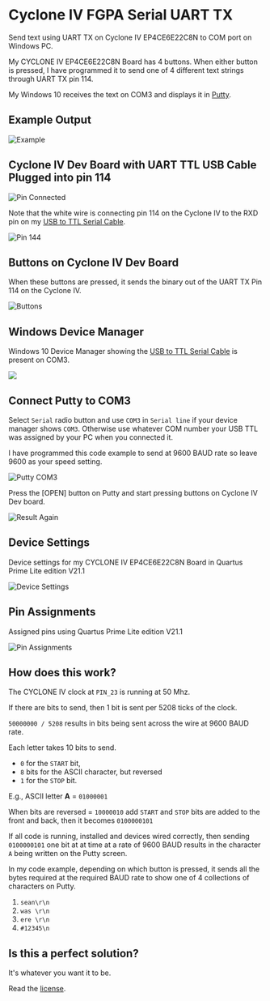 # Cyclone IV FGPA Serial UART TX

Send text using UART TX on Cyclone IV EP4CE6E22C8N to COM port on Windows PC.

My CYCLONE IV EP4CE6E22C8N Board has 4 buttons. When either button is pressed, I have programmed it to send one of 4 different text strings through UART TX pin 114. 

My Windows 10 receives the text on COM3 and displays it in [Putty](https://www.chiark.greenend.org.uk/~sgtatham/putty/latest.html).

## Example Output

![Example](putty_result.jpg)

## Cyclone IV Dev Board with UART TTL USB Cable Plugged into pin 114

![Pin Connected](pin_connected.jpg)

Note that the white wire is connecting pin 114 on the Cyclone IV to the RXD pin on my [USB to TTL Serial Cable](https://amzn.to/3r5YbnZ).

![Pin 144](pin114.jpg)

## Buttons on Cyclone IV Dev Board

When these buttons are pressed, it sends the binary out of the UART TX Pin 114 on the Cyclone IV.

![Buttons](buttons.jpg)

## Windows Device Manager

Windows 10 Device Manager showing the [USB to TTL Serial Cable](https://amzn.to/3r5YbnZ) is present on COM3.

![](device_com3.jpg)

## Connect Putty to COM3

Select `Serial` radio button and use `COM3` in `Serial line` if your device manager shows `COM3`. Otherwise use whatever COM number your USB TTL was assigned by your PC when you connected it. 

I have programmed this code example to send at 9600 BAUD rate so leave 9600 as your speed setting.

![Putty COM3](putty-com3.jpg)

Press the [OPEN] button on Putty and start pressing buttons on Cyclone IV Dev board.

![Result Again](putty_result_2.jpg)

## Device Settings

Device settings for my CYCLONE IV EP4CE6E22C8N Board in Quartus Prime Lite edition V21.1

![Device Settings](device.jpg)

## Pin Assignments

Assigned pins using Quartus Prime Lite edition V21.1

![Pin Assignments](pins.jpg)

## How does this work?

The CYCLONE IV clock at `PIN_23` is running at 50 Mhz. 

If there are bits to send, then 1 bit is sent per 5208 ticks of the clock.

`50000000 / 5208` results in bits being sent across the wire at 9600 BAUD rate.

Each letter takes 10 bits to send.

- `0` for the `START` bit,
- `8` bits for the ASCII character, but reversed
- `1` for the `STOP` bit.

E.g.,
ASCII letter **A** = `01000001`

When bits are reversed = `10000010`
add `START` and `STOP` bits are added to the front and back, then it becomes `0100000101`

If all code is running, installed and devices wired correctly, then sending `0100000101` one bit at at time at a rate of 9600 BAUD results in the character `A` being written on the Putty screen.

In my code example, depending on which button is pressed, it sends all the bytes required at the required BAUD rate to show one of 4 collections of characters on Putty.

1. `sean\r\n`
2. `was \r\n`
3. `ere \r\n`
4. `#12345\n`

## Is this a perfect solution?

It's whatever you want it to be.

Read the [license](LICENSE).

